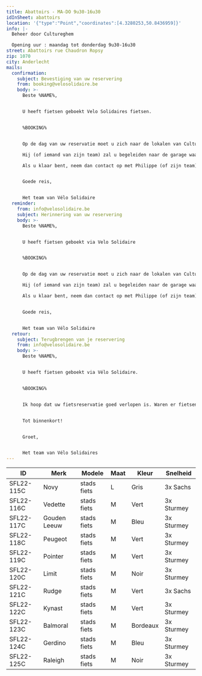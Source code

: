 ```yaml
---
title: Abattoirs - MA-DO 9u30-16u30
idInSheet: abattoirs
location: '{"type":"Point","coordinates":[4.3280253,50.8436959]}'
info: |-
  Beheer door Cultureghem

  Opening uur : maandag tot donderdag 9u30-16u30
street: Abattoirs rue Chaudron Ropsy
zip: 1070
city: Anderlecht
mails:
  confirmation:
    subject: Bevestiging van uw reservering
    from: booking@velosolidaire.be
    body: >-
      Beste %NAME%,


      U heeft fietsen geboekt Velo Solidaires fietsen.


      %BOOKING%


      Op de dag van uw reservatie moet u zich naar de lokalen van Cultureghem begeven (links van de ingang met de 2 stieren) en vragen om met Philippe DeBondt te spreken. Zeg hem gewoon dat je een Solidariteitsfiets hebt gehuurd en vermeld de naam van je vereniging. 

      Hij (of iemand van zijn team) zal u begeleiden naar de garage waar de fietsen zich bevinden, die zich in de kelders bevindt, en in het begin een beetje indrukwekkend is. Het enige wat u hoeft te doen is de fietsen kiezen die geschikt zijn voor uw activiteit. Vergeet niet de sluiter te sluiten en het licht uit te doen als je weggaat. 

      Als u klaar bent, neem dan contact op met Philippe (of zijn team), zodat hij u weer toegang kan geven tot de garage en u de fietsen kunt stallen.


      Goede reis, 


      Het team van Vélo Solidaire
  reminder:
    from: info@velosolidaire.be
    subject: Herinnering van uw reservering
    body: >-
      Beste %NAME%,


      U heeft fietsen geboekt via Velo Solidaire


      %BOOKING%


      Op de dag van uw reservatie moet u zich naar de lokalen van Cultureghem begeven (links van de ingang met de 2 stieren) en vragen om met Philippe DeBondt te spreken. Zeg hem gewoon dat je een Solidariteitsfiets hebt gehuurd en vermeld de naam van je vereniging. 

      Hij (of iemand van zijn team) zal u begeleiden naar de garage waar de fietsen zich bevinden, die zich in de kelders bevindt, en in het begin een beetje indrukwekkend is. Het enige wat u hoeft te doen is de fietsen kiezen die geschikt zijn voor uw activiteit. Vergeet niet de sluiter te sluiten en het licht uit te doen als je weggaat. 

      Als u klaar bent, neem dan contact op met Philippe (of zijn team), zodat hij u weer toegang kan geven tot de garage en u de fietsen kunt stallen.


      Goede reis, 


      Het team van Vélo Solidaire
  retour:
    subject: Terugbrengen van je reservering
    from: info@velosolidaire.be
    body: >-
      Beste %NAME%,


      U heeft fietsen geboekt via Vélo Solidaire.


      %BOOKING%


      Ik hoop dat uw fietsreservatie goed verlopen is. Waren er fietsen die defect waren? Indien dit het geval is, wil u dat ons dat melden in een antwoord op deze mail met het nummer van de fiets en wat er stuk aan was? Zo kunnen wij de fietsen zo snel mogelijk herstellen.


      Tot binnenkort!


      Groet,


      Het team van Vélo Solidaires
---
```

<!--StartFragment-->

| ID         | Merk         | Modele       | Maat | Kleur    | Snelheid   |
| ---------- | ------------ | ------------ | ---- | -------- | ---------- |
| SFL22-115C | Novy         | stads fiets  | L    | Gris     | 3x Sachs   |
| SFL22-116C | Vedette      | stads fiets  | M    | Vert     | 3x Sturmey |
| SFL22-117C | Gouden Leeuw | stads fiets  | M    | Bleu     | 3x Sturmey |
| SFL22-118C | Peugeot      | stads fiets  | M    | Vert     | 3x Sturmey |
| SFL22-119C | Pointer      | stads fiets  | M    | Vert     | 3x Sturmey |
| SFL22-120C | Limit        | stads fiets  | M    | Noir     | 3x Sturmey |
| SFL22-121C | Rudge        | stads fiets  | M    | Vert     | 3x Sachs   |
| SFL22-122C | Kynast       | stads fiets  | M    | Vert     | 3x Sturmey |
| SFL22-123C | Balmoral     | stads fiets  | M    | Bordeaux | 3x Sturmey |
| SFL22-124C | Gerdino      | stads fiets  | M    | Bleu     | 3x Sturmey |
| SFL22-125C | Raleigh      | stads fiets  | M    | Noir     | 3x Sturmey |

<!--EndFragment-->